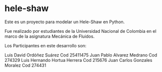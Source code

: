 # hele-shaw

Este es un proyecto para modelar un Hele-Shaw en Python.

Fue realizado por estudiantes de la Universidad Nacional de Colombia en el marco de la asignatura Mecánica de Fluidos.

Los Participantes en este desarrollo son:

Luis David Ordóñez Suárez     Cod 25411475
Juan Pablo Alvarez Medrano    Cod 274329
Luis Hernando Hortua Herrera  Cod 215676
Juan Carlos Gonzales Moralez  Cod 274431
